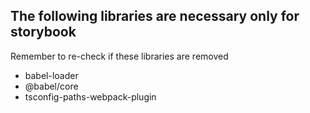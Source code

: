 ## The following libraries are necessary only for storybook
Remember to re-check if these libraries are removed

- babel-loader
- @babel/core
- tsconfig-paths-webpack-plugin
